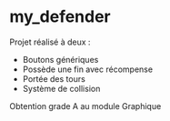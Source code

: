 # my_defender

Projet réalisé à deux :
- Boutons génériques
- Possède une fin avec récompense
- Portée des tours
- Système de collision

Obtention grade A au module Graphique
